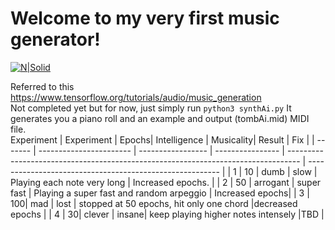 # Welcome to my very first music generator!

[![N|Solid](https://www.steinway.com/.imaging/mte/steinway-us-theme/Medium-Rectangle/dam/spirio/landscape/PB_STEINWAY_SON_030215_17_226_CMJN300_fma.jpg/jcr:content/PB_STEINWAY_SON_030215_17_226_CMJN300_fma.jpg)](https://nodesource.com/products/nsolid)

Referred to this
https://www.tensorflow.org/tutorials/audio/music_generation
<br>
Not completed yet but for now, just simply run `python3 synthAi.py`
It generates you a piano roll and an example and output (tombAi.mid) MIDI file. 
<br>
Experiment
| Experiment | Epochs| Intelligence | Musicality| Result                                                                           | Fix                                              |
| ------- | ----------------------- | ----------------- | ---------------- | --------------------------------------------------------------------------------- | -------------------------------------------------------- |
| 1    | 10  | dumb  | slow | Playing each note very long  | Increased epochs. |
| 2     | 50  | arrogant | super fast  | Playing a super fast and random arpeggio | Increased epochs|
| 3    | 100| mad |  lost | stopped at 50 epochs, hit only one chord |decreased epochs | 
| 4   | 30| clever | insane| keep playing higher notes intensely |TBD | 